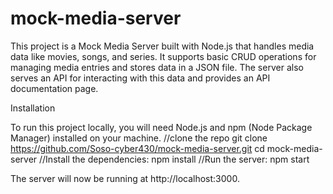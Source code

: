 # mock-media-server
This project is a Mock Media Server built with Node.js that handles media data like movies, songs, and series. It supports basic CRUD operations for managing media entries and stores data in a JSON file. The server also serves an API for interacting with this data and provides an API documentation page.

Installation

To run this project locally, you will need Node.js and npm (Node Package Manager) installed on your machine.
//clone the repo
git clone https://github.com/Soso-cyber430/mock-media-server.git
cd mock-media-server
//Install the dependencies:
npm install
//Run the server:
npm start

The server will now be running at http://localhost:3000.

